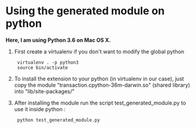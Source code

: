 # Using the generated module on python

**Here, I am using Python 3.6 on Mac OS X.**

1. First create a virtualenv if you don't want to modify the global python

        virtualenv . -p python3
        source bin/activate
    
1. To install the extension to your python (in virtualenv in our case), just copy
the module "transaction.cpython-36m-darwin.so" (shared library) into "lib/site-packages/"
   
1. After installing the module run the script test_generated_module.py to use it 
inside python :

        python test_generated_module.py 




